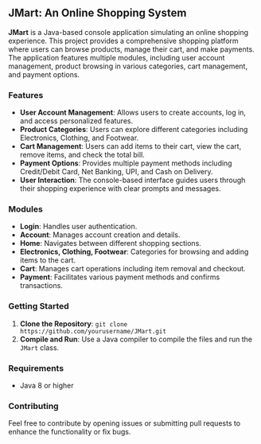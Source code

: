 ## JMart: An Online Shopping System

**JMart** is a Java-based console application simulating an online shopping experience. This project provides a comprehensive shopping platform where users can browse products, manage their cart, and make payments. The application features multiple modules, including user account management, product browsing in various categories, cart management, and payment options.

### Features

- **User Account Management**: Allows users to create accounts, log in, and access personalized features.
- **Product Categories**: Users can explore different categories including Electronics, Clothing, and Footwear.
- **Cart Management**: Users can add items to their cart, view the cart, remove items, and check the total bill.
- **Payment Options**: Provides multiple payment methods including Credit/Debit Card, Net Banking, UPI, and Cash on Delivery.
- **User Interaction**: The console-based interface guides users through their shopping experience with clear prompts and messages.

### Modules

- **Login**: Handles user authentication.
- **Account**: Manages account creation and details.
- **Home**: Navigates between different shopping sections.
- **Electronics, Clothing, Footwear**: Categories for browsing and adding items to the cart.
- **Cart**: Manages cart operations including item removal and checkout.
- **Payment**: Facilitates various payment methods and confirms transactions.

### Getting Started

1. **Clone the Repository**: `git clone https://github.com/yourusername/JMart.git`
2. **Compile and Run**: Use a Java compiler to compile the files and run the `JMart` class.

### Requirements

- Java 8 or higher

### Contributing

Feel free to contribute by opening issues or submitting pull requests to enhance the functionality or fix bugs.
